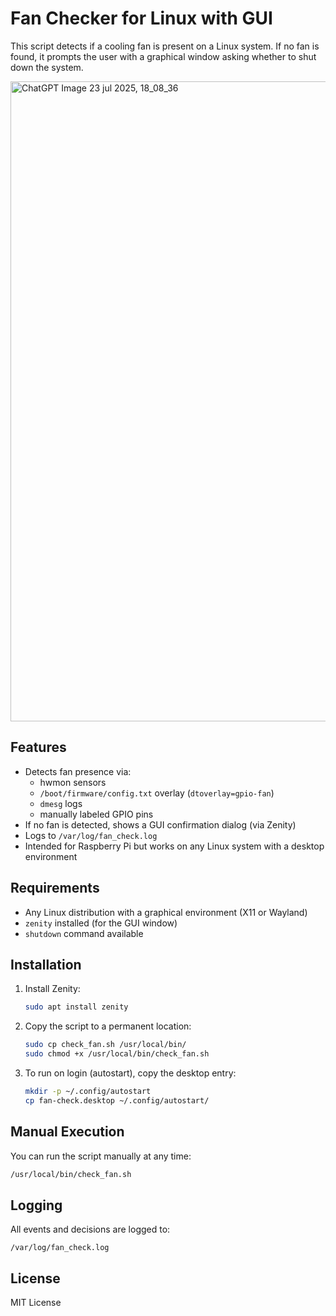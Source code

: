 # Fan Checker for Linux with GUI

This script detects if a cooling fan is present on a Linux system. If no fan is found, it prompts the user with a graphical window asking whether to shut down the system.

<img width="1024" height="1024" alt="ChatGPT Image 23 jul 2025, 18_08_36" src="https://github.com/user-attachments/assets/093eaf06-8d2c-46ba-80f4-50c4ccf2d0d1" />


## Features

- Detects fan presence via:
  - hwmon sensors
  - `/boot/firmware/config.txt` overlay (`dtoverlay=gpio-fan`)
  - `dmesg` logs
  - manually labeled GPIO pins
- If no fan is detected, shows a GUI confirmation dialog (via Zenity)
- Logs to `/var/log/fan_check.log`
- Intended for Raspberry Pi but works on any Linux system with a desktop environment

## Requirements

- Any Linux distribution with a graphical environment (X11 or Wayland)
- `zenity` installed (for the GUI window)
- `shutdown` command available

## Installation

1. Install Zenity:
   ```bash
   sudo apt install zenity
   ```

2. Copy the script to a permanent location:
   ```bash
   sudo cp check_fan.sh /usr/local/bin/
   sudo chmod +x /usr/local/bin/check_fan.sh
   ```

3. To run on login (autostart), copy the desktop entry:
   ```bash
   mkdir -p ~/.config/autostart
   cp fan-check.desktop ~/.config/autostart/
   ```

## Manual Execution

You can run the script manually at any time:
```bash
/usr/local/bin/check_fan.sh
```

## Logging

All events and decisions are logged to:
```
/var/log/fan_check.log
```

## License

MIT License
